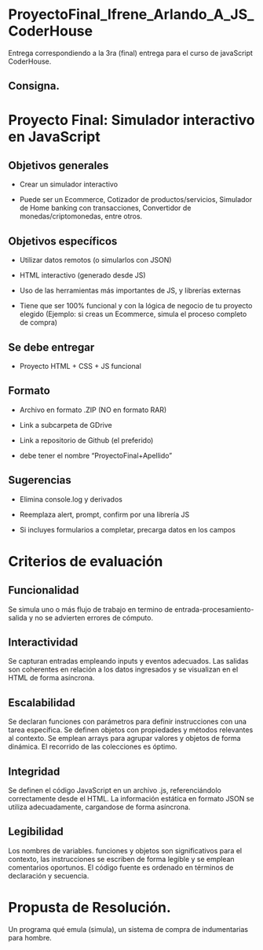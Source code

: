 # ProyectoFinal_Ifrene_Arlando_A_JS_CoderHouse
Entrega correspondiendo a la 3ra (final) entrega para el curso de javaScript CoderHouse.


## Consigna.

# Proyecto Final: Simulador interactivo en JavaScript
## Objetivos generales

* Crear un simulador interactivo

* Puede ser un Ecommerce, Cotizador de productos/servicios, Simulador de Home banking con transacciones, Convertidor de monedas/criptomonedas, entre otros.

## Objetivos específicos

* Utilizar datos remotos (o simularlos con JSON)

* HTML interactivo (generado desde JS)

* Uso de las herramientas más importantes de JS, y librerías externas

* Tiene que ser 100% funcional y con la lógica de negocio de tu proyecto elegido (Ejemplo: si creas un Ecommerce, simula el proceso completo de compra)

## Se debe entregar

* Proyecto HTML + CSS + JS funcional

## Formato

* Archivo en formato .ZIP (NO en formato RAR)

* Link a subcarpeta de GDrive

* Link a repositorio de Github (el preferido)

* debe tener el nombre “ProyectoFinal+Apellido”

## Sugerencias

* Elimina console.log y derivados

* Reemplaza alert, prompt, confirm por una librería JS

* Si incluyes formularios a completar,
precarga datos en los campos

# Criterios de evaluación
## Funcionalidad
Se simula uno o más flujo de trabajo en termino de entrada-procesamiento-salida y no se advierten errores de cómputo.

## Interactividad
Se capturan entradas empleando inputs y eventos adecuados. Las salidas son coherentes en relación a los datos ingresados y se visualizan en el HTML de forma asíncrona.

## Escalabilidad
Se declaran funciones con parámetros para definir instrucciones con una tarea específica. Se definen objetos con propiedades y métodos relevantes al contexto. Se emplean arrays para agrupar valores y objetos de forma dinámica. El recorrido de las colecciones es óptimo.

## Integridad
Se definen el código JavaScript en un archivo .js, referenciándolo correctamente desde el HTML. La información estática en formato JSON se utiliza adecuadamente, cargandose de forma asíncrona.

## Legibilidad
Los nombres de variables. funciones y objetos son significativos para el contexto, las instrucciones se escriben de forma legible y se emplean comentarios oportunos. El código fuente es ordenado en términos de declaración y secuencia.




# Propusta de Resolución.

Un programa qué emula (simula), un sistema de compra de indumentarias para hombre.
